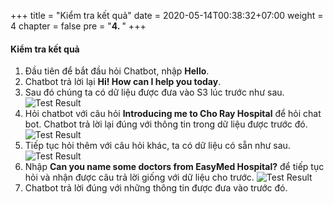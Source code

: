 +++
title = "Kiểm tra kết quả"
date = 2020-05-14T00:38:32+07:00
weight = 4
chapter = false
pre = "<b>4. </b>"
+++

#### Kiểm tra kết quả
1. Đầu tiên để bắt đầu hỏi Chatbot, nhập **Hello**.
2. Chatbot trả lời lại **Hi! How can I help you today**.
3. Sau đó chúng ta có dữ liệu được đưa vào S3 lúc trước như sau.
![Test Result](https://t-huy.github.io/AWS_Workshop_Chatbot/images/Test-Rusult/1-data-1.png?width=40pc)
4. Hỏi chatbot với câu hỏi **Introducing me to Cho Ray Hospital** để hỏi chat bot. Chatbot trả lời lại đúng với thông tin trong dữ liệu được trước đó.
![Test Result](https://t-huy.github.io/AWS_Workshop_Chatbot/images/Test-Rusult/1-response-1.png?width=20pc)
5. Tiếp tục hỏi thêm với câu hỏi khác, ta có dữ liệu có sẵn như sau.
![Test Result](https://t-huy.github.io/AWS_Workshop_Chatbot/images/Test-Rusult/2-data-2.png?width=30pc)
6. Nhập **Can you name some doctors from EasyMed Hospital?** để tiếp tục hỏi và nhận được câu trả lời giống với dữ liệu cho trước.
![Test Result](https://t-huy.github.io/AWS_Workshop_Chatbot/images/Test-Rusult/2-response-2.png?width=20pc)
7. Chatbot trả lời đúng với những thông tin được đưa vào trước đó.